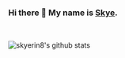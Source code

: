 ### Hi there 👋 My name is [Skye](https://skyerin8.github.io/).

<br>

![skyerin8's github stats](https://github-readme-stats.vercel.app/api?username=skyerin8&show_icons=true&theme=tokyonight&count_private=true)

